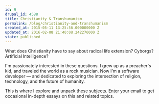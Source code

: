 ```yaml
---
id: 9
drupal_id: 4588
title: Christianity & Transhumanism
permalink: /blog/christianity-and-transhumanism
created_at: 2015-05-11 13:25:56.000000000 Z
updated_at: 2016-02-08 21:40:08.242270000 Z
state: published
---
```

What does Christianity have to say about radical life extension? Cyborgs? Artificial Intelligence? 

I'm passionately interested in these questions. I grew up as a preacher's kid, and traveled the world as a rock musician. Now I'm a software developer — and dedicated to exploring the intersection of religion, technology, and the future of humanity.

This is where I explore and unpack these subjects. Enter your email to get occasional in-depth essays on this and related topics.
